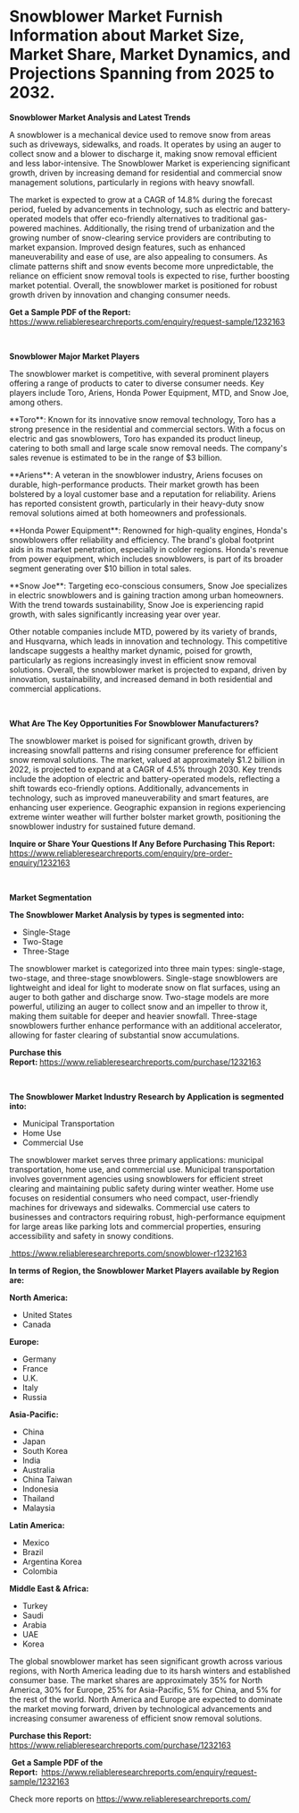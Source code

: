 <p><h1>Snowblower Market Furnish Information about Market Size, Market Share, Market Dynamics, and Projections Spanning from 2025 to 2032.</h1></p><p><strong>Snowblower Market Analysis and Latest Trends</strong></p>
<p><p>A snowblower is a mechanical device used to remove snow from areas such as driveways, sidewalks, and roads. It operates by using an auger to collect snow and a blower to discharge it, making snow removal efficient and less labor-intensive. The Snowblower Market is experiencing significant growth, driven by increasing demand for residential and commercial snow management solutions, particularly in regions with heavy snowfall.</p><p>The market is expected to grow at a CAGR of 14.8% during the forecast period, fueled by advancements in technology, such as electric and battery-operated models that offer eco-friendly alternatives to traditional gas-powered machines. Additionally, the rising trend of urbanization and the growing number of snow-clearing service providers are contributing to market expansion. Improved design features, such as enhanced maneuverability and ease of use, are also appealing to consumers. As climate patterns shift and snow events become more unpredictable, the reliance on efficient snow removal tools is expected to rise, further boosting market potential. Overall, the snowblower market is positioned for robust growth driven by innovation and changing consumer needs.</p></p>
<p><strong>Get a Sample PDF of the Report:&nbsp;</strong> <a href="https://www.reliableresearchreports.com/enquiry/request-sample/1232163?utm_campaign=3360&utm_medium=2&utm_source=Github&utm_content=ia&utm_term=11042025&utm_id=snowblower">https://www.reliableresearchreports.com/enquiry/request-sample/1232163</a></p>
<p>&nbsp;</p>
<p><strong>Snowblower Major Market Players</strong></p>
<p><p>The snowblower market is competitive, with several prominent players offering a range of products to cater to diverse consumer needs. Key players include Toro, Ariens, Honda Power Equipment, MTD, and Snow Joe, among others.</p><p>**Toro**: Known for its innovative snow removal technology, Toro has a strong presence in the residential and commercial sectors. With a focus on electric and gas snowblowers, Toro has expanded its product lineup, catering to both small and large scale snow removal needs. The company's sales revenue is estimated to be in the range of $3 billion.</p><p>**Ariens**: A veteran in the snowblower industry, Ariens focuses on durable, high-performance products. Their market growth has been bolstered by a loyal customer base and a reputation for reliability. Ariens has reported consistent growth, particularly in their heavy-duty snow removal solutions aimed at both homeowners and professionals.</p><p>**Honda Power Equipment**: Renowned for high-quality engines, Honda's snowblowers offer reliability and efficiency. The brand's global footprint aids in its market penetration, especially in colder regions. Honda's revenue from power equipment, which includes snowblowers, is part of its broader segment generating over $10 billion in total sales.</p><p>**Snow Joe**: Targeting eco-conscious consumers, Snow Joe specializes in electric snowblowers and is gaining traction among urban homeowners. With the trend towards sustainability, Snow Joe is experiencing rapid growth, with sales significantly increasing year over year.</p><p>Other notable companies include MTD, powered by its variety of brands, and Husqvarna, which leads in innovation and technology. This competitive landscape suggests a healthy market dynamic, poised for growth, particularly as regions increasingly invest in efficient snow removal solutions. Overall, the snowblower market is projected to expand, driven by innovation, sustainability, and increased demand in both residential and commercial applications.</p></p>
<p>&nbsp;</p>
<p><strong>What Are The Key Opportunities For Snowblower Manufacturers?</strong></p>
<p><p>The snowblower market is poised for significant growth, driven by increasing snowfall patterns and rising consumer preference for efficient snow removal solutions. The market, valued at approximately $1.2 billion in 2022, is projected to expand at a CAGR of 4.5% through 2030. Key trends include the adoption of electric and battery-operated models, reflecting a shift towards eco-friendly options. Additionally, advancements in technology, such as improved maneuverability and smart features, are enhancing user experience. Geographic expansion in regions experiencing extreme winter weather will further bolster market growth, positioning the snowblower industry for sustained future demand.</p></p>
<p><strong>Inquire or Share Your Questions If Any Before Purchasing This Report:</strong> <a href="https://www.reliableresearchreports.com/enquiry/pre-order-enquiry/1232163?utm_campaign=3360&utm_medium=2&utm_source=Github&utm_content=ia&utm_term=11042025&utm_id=snowblower">https://www.reliableresearchreports.com/enquiry/pre-order-enquiry/1232163</a></p>
<p>&nbsp;</p>
<p><strong>Market Segmentation</strong></p>
<p><strong>The Snowblower Market Analysis by types is segmented into:</strong></p>
<p><ul><li>Single-Stage</li><li>Two-Stage</li><li>Three-Stage</li></ul></p>
<p><p>The snowblower market is categorized into three main types: single-stage, two-stage, and three-stage snowblowers. Single-stage snowblowers are lightweight and ideal for light to moderate snow on flat surfaces, using an auger to both gather and discharge snow. Two-stage models are more powerful, utilizing an auger to collect snow and an impeller to throw it, making them suitable for deeper and heavier snowfall. Three-stage snowblowers further enhance performance with an additional accelerator, allowing for faster clearing of substantial snow accumulations.</p></p>
<p><strong>Purchase this Report:&nbsp;</strong><a href="https://www.reliableresearchreports.com/purchase/1232163?utm_campaign=3360&utm_medium=2&utm_source=Github&utm_content=ia&utm_term=11042025&utm_id=snowblower">https://www.reliableresearchreports.com/purchase/1232163</a></p>
<p>&nbsp;</p>
<p><strong>The Snowblower Market Industry Research by Application is segmented into:</strong></p>
<p><ul><li>Municipal Transportation</li><li>Home Use</li><li>Commercial Use</li></ul></p>
<p><p>The snowblower market serves three primary applications: municipal transportation, home use, and commercial use. Municipal transportation involves government agencies using snowblowers for efficient street clearing and maintaining public safety during winter weather. Home use focuses on residential consumers who need compact, user-friendly machines for driveways and sidewalks. Commercial use caters to businesses and contractors requiring robust, high-performance equipment for large areas like parking lots and commercial properties, ensuring accessibility and safety in snowy conditions.</p></p>
<p><a href="https://www.reliableresearchreports.com/snowblower-r1232163?utm_campaign=3360&utm_medium=2&utm_source=Github&utm_content=ia&utm_term=11042025&utm_id=snowblower">&nbsp;https://www.reliableresearchreports.com/snowblower-r1232163</a></p>
<p><strong>In terms of Region, the Snowblower Market Players available by Region are:</strong></p>
<p>
    <p> <strong> North America: </strong>
        <ul>
            <li>United States</li>
            <li>Canada</li>
        </ul>
        </p> 
    <p> <strong> Europe: </strong>
        <ul>
            <li>Germany</li>
            <li>France</li>
            <li>U.K.</li>
            <li>Italy</li>
            <li>Russia</li>
        </ul>
        </p> 
    <p> <strong> Asia-Pacific: </strong>
        <ul>
            <li>China</li>
            <li>Japan</li>
            <li>South Korea</li>
            <li>India</li>
            <li>Australia</li>
            <li>China Taiwan</li>
            <li>Indonesia</li>
            <li>Thailand</li>
            <li>Malaysia</li>
        </ul>
        </p> 
    <p> <strong> Latin America: </strong>
        <ul>
            <li>Mexico</li>
            <li>Brazil</li>
            <li>Argentina Korea</li>
            <li>Colombia</li>
        </ul>
        </p> 
    <p> <strong> Middle East & Africa: </strong>
        <ul>
            <li>Turkey</li>
            <li>Saudi</li>
            <li>Arabia</li>
            <li>UAE</li>
            <li>Korea</li>
        </ul>
    </p>
    </p>
<p><p>The global snowblower market has seen significant growth across various regions, with North America leading due to its harsh winters and established consumer base. The market shares are approximately 35% for North America, 30% for Europe, 25% for Asia-Pacific, 5% for China, and 5% for the rest of the world. North America and Europe are expected to dominate the market moving forward, driven by technological advancements and increasing consumer awareness of efficient snow removal solutions.</p></p>
<p><strong>Purchase this Report: </strong><a href="https://www.reliableresearchreports.com/purchase/1232163?utm_campaign=3360&utm_medium=2&utm_source=Github&utm_content=ia&utm_term=11042025&utm_id=snowblower">https://www.reliableresearchreports.com/purchase/1232163</a></p>
<p>&nbsp;<strong>Get a Sample PDF of the Report:&nbsp;&nbsp;</strong><a href="https://www.reliableresearchreports.com/enquiry/request-sample/1232163?utm_campaign=3360&utm_medium=2&utm_source=Github&utm_content=ia&utm_term=11042025&utm_id=snowblower">https://www.reliableresearchreports.com/enquiry/request-sample/1232163</a></p>
<p><strong></strong></p>
<p>Check more reports on <a href="https://www.reliableresearchreports.com/?utm_campaign=3360&utm_medium=2&utm_source=Github&utm_content=ia&utm_term=11042025&utm_id=snowblower">https://www.reliableresearchreports.com/</a></p>